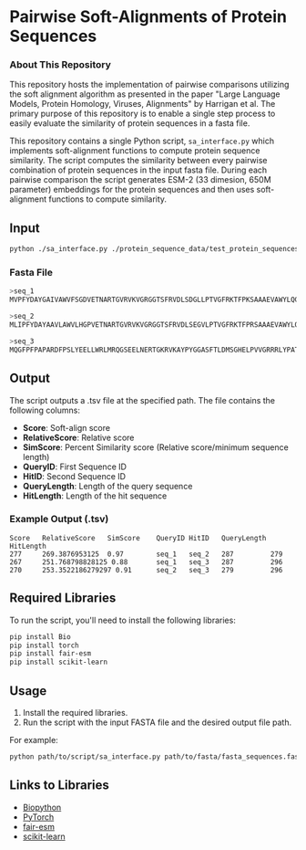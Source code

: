 
# Pairwise Soft-Alignments of Protein Sequences 

### About This Repository

This repository hosts the implementation of pairwise comparisons utilizing the soft alignment
algorithm as presented in the paper "Large Language Models, Protein
Homology, Viruses, Alignments" by Harrigan et al. The primary purpose of this repository is to enable 
a single step process to easily evaluate the similarity of protein sequences in a fasta file.

This repository contains a single Python script, `sa_interface.py`
which implements soft-alignment functions to compute protein sequence similarity. The script computes the similarity between every pairwise combination of 
protein sequences in the input fasta file. During each pairwise comparison the script generates ESM-2 (33 dimesion, 650M parameter) embeddings for the protein sequences and then uses soft-alignment functions to 
compute similarity. 


## Input
```sh
python ./sa_interface.py ./protein_sequence_data/test_protein_sequences.fasta ./alignment_output.tsv
```

### Fasta File

```sh
>seq_1
MVPFYDAYGAIVAWVFSGDVETNARTGVRVKVGRGGTSFRVDLSDGLLPTVGFRKTFPKSAAAEVAWYLQGTQDATFIRKYAPLWDKFVELIDIKGGLFMEDRAVEGVKAAYGYRWRSHFGRDQIRLAVEALRKDPSDRRCYVSAWDPAEDGLGALDQRNVPCPASFTFSVLNGELHSSFFIRSSDVFVGLPYDVMGHALLMDAVAHELRLRPGIMHVTLAHAHLYESHWDLTVEMMKQEPVVPALQLPGWTLSQVERAPDDYVVRYAEEAKQLTWPAYNPRPEVVE 

>seq_2
MLIPFYDAYAAVLAWVLHGPVETNARTGVRVKVGRGGTSFRVDLSEGVLPTVGFRKTFPRSAAAEVAWYLQGTQDATFIRKYAPLWDKFVEELPSRVVGVKAAYGYRWRSHFGRDQIRLAVEALRKDPSDRRCYVSAWDPAEDGLGELGQRNVPCPAAFTFSALGEELHSSIVLRSSDVFVGLPYDVMGHALLVDAVARELGLRPGVMHVTLAHAHLYESHWDMAAEMLRQEPVVPELPLPGVALSGIEADPDGYVLSVAAEAKRHEWPSYNPKPEVVE 

>seq_3
MQGFPFPAPARDFPSLYEELLWRLMRQGSEELNERTGKRVKAYPYGGASFTLDMSGHELPVVGRRRLYPATAAAETAWYLLGTQDPTFMMRHAKVVWEKFLEDNPDQDAGASASKIIKAAYGYRWRKHFGRDQLQLAMDALDRNPSDRRVFISAWDPAEDGLGAQGQLNVPCPVGFTFSILDGRLNSTYLLRSSDVFVGLPYDVMGHALLMAAVGETLNVPLGFMTFTMAHPHIYDVHYAMADEFIMQAPVKPSILLPRWTVDQIAAEPNAYVEKVKKDGNAVPWPDFAPRPEVVQ 
```

## Output

The script outputs a .tsv file at the specified path. The file contains the following columns:

- **Score**: Soft-align score
- **RelativeScore**: Relative score
- **SimScore**: Percent Similarity score (Relative score/minimum sequence length)
- **QueryID**: First Sequence ID
- **HitID**: Second Sequence ID
- **QueryLength**: Length of the query sequence
- **HitLength**: Length of the hit sequence

### Example Output (.tsv)

```plaintext
Score   RelativeScore   SimScore    QueryID HitID   QueryLength HitLength
277     269.3876953125  0.97        seq_1   seq_2   287         279
267     251.768798828125 0.88       seq_1   seq_3   287         296
270     253.3522186279297 0.91      seq_2   seq_3   279         296
```

## Required Libraries

To run the script, you'll need to install the following libraries:

```sh
pip install Bio
pip install torch
pip install fair-esm
pip install scikit-learn
```

## Usage

1. Install the required libraries.
2. Run the script with the input FASTA file and the desired output file path.

For example:

```sh
python path/to/script/sa_interface.py path/to/fasta/fasta_sequences.fasta path/to/output/output_file.tsv
```

## Links to Libraries

- [Biopython](https://biopython.org/)
- [PyTorch](https://pytorch.org/)
- [fair-esm](https://github.com/facebookresearch/esm)
- [scikit-learn](https://scikit-learn.org/)
